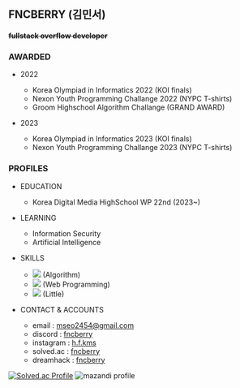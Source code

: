 ## FNCBERRY (김민서)
#### ~~fullstack overflow developer~~
### AWARDED
+ 2022
  + Korea Olympiad in Informatics 2022 (KOI finals)
  + Nexon Youth Programming Challange 2022 (NYPC T-shirts)
  + Groom Highschool Algorithm Challange (GRAND AWARD)

+ 2023
  + Korea Olympiad in Informatics 2023 (KOI finals)
  + Nexon Youth Programming Challange 2023 (NYPC T-shirts)

### PROFILES
+ EDUCATION
  + Korea Digital Media HighSchool WP 22nd (2023~)

+ LEARNING
  + Information Security
  + Artificial Intelligence

+ SKILLS
  + <img src="https://img.shields.io/badge/++-00599C?style=flat&logo=C&logoColor=skyblue"/> (Algorithm)
  + <img src="https://img.shields.io/badge/-00599C?style=flat&logo=JavaScript&logoColor=yellow"/> (Web Programming)
  + <img src="https://img.shields.io/badge/-00599C?style=flat&logo=Python&logoColor=red"/> (Little)
 
+ CONTACT & ACCOUNTS
  + email : mseo2454@gmail.com
  + discord : [fncberry](https://discord.com/users/473786591870058518)
  + instagram : [h.f.kms](https://www.instagram.com/h.f.kms/)
  + solved.ac : [fncberry](https://solved.ac/profile/fncberry)
  + dreamhack : [fncberry](https://dreamhack.io/users/39311)

[![Solved.ac Profile](http://mazassumnida.wtf/api/v2/generate_badge?boj=fncberry)](https://solved.ac/fncberry)
![mazandi profile](http://mazandi.herokuapp.com/api?handle=fncberry&theme=dark)

